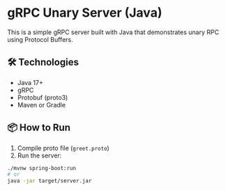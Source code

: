 # gRPC Unary Server (Java)

This is a simple gRPC server built with Java that demonstrates unary RPC using Protocol Buffers.

## 🛠 Technologies
- Java 17+
- gRPC
- Protobuf (proto3)
- Maven or Gradle

## 📦 How to Run

1. Compile proto file (`greet.proto`)
2. Run the server:

```bash
./mvnw spring-boot:run
# or
java -jar target/server.jar

